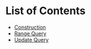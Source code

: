 # List of Contents

- [Construction](https://github.com/thisisshub/DSA/blob/main/V_segment_tree/A_construction.py)
- [Range Query](https://github.com/thisisshub/DSA/blob/main/V_segment_tree/B_range_query.py)
- [Update Query](https://github.com/thisisshub/DSA/blob/main/V_segment_tree/C_update_query.py)